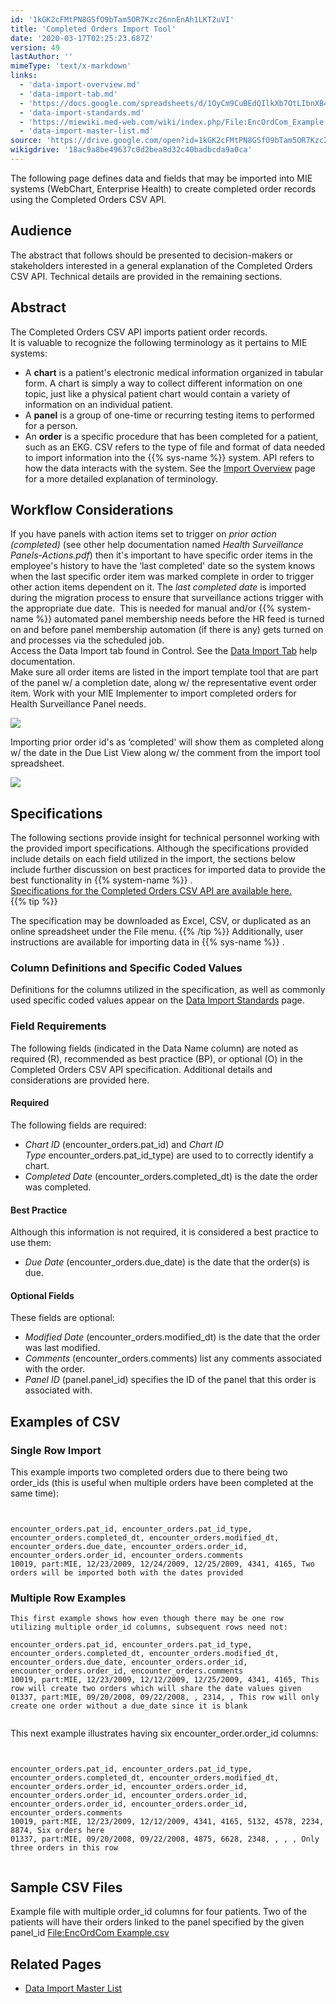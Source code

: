 ```yaml
---
id: '1kGK2cFMtPN8GSfO9bTam5OR7Kzc26nnEnAh1LKT2uVI'
title: 'Completed Orders Import Tool'
date: '2020-03-17T02:25:23.687Z'
version: 49
lastAuthor: ''
mimeType: 'text/x-markdown'
links:
  - 'data-import-overview.md'
  - 'data-import-tab.md'
  - 'https://docs.google.com/spreadsheets/d/1OyCm9CuBEdQIlkXb7OtLIbnXB47UIFgnDzmR7J8j2Cw/edit#gid=0'
  - 'data-import-standards.md'
  - 'https://miewiki.med-web.com/wiki/index.php/File:EncOrdCom_Example.csv'
  - 'data-import-master-list.md'
source: 'https://drive.google.com/open?id=1kGK2cFMtPN8GSfO9bTam5OR7Kzc26nnEnAh1LKT2uVI'
wikigdrive: '18ac9a8be49637c0d2bea8d32c40badbcda9a0ca'
---
```

The following page defines data and fields that may be imported into MIE systems (WebChart, Enterprise Health) to create completed order records using the Completed Orders CSV API.

## Audience

The abstract that follows should be presented to decision-makers or stakeholders interested in a general explanation of the Completed Orders CSV API. Technical details are provided in the remaining sections.

## Abstract

The Completed Orders CSV API imports patient order records.  
It is valuable to recognize the following terminology as it pertains to MIE systems:
* A <strong>chart</strong> is a patient's electronic medical information organized in tabular form. A chart is simply a way to collect different information on one topic, just like a physical patient chart would contain a variety of information on an individual patient.
* A <strong>panel</strong> is a group of one-time or recurring testing items to performed for a person.
* An <strong>order</strong> is a specific procedure that has been completed for a patient, such as an EKG.
CSV refers to the type of file and format of data needed to import information into the {{% sys-name %}} system. API refers to how the data interacts with the system. See the [Import Overview](data-import-overview.md) page for a more detailed explanation of terminology.

## **Workflow Considerations**

If you have panels with action items set to trigger on *prior action (completed)* (see other help documentation named *Health Surveillance Panels-Actions.pdf*) then it's important to have specific order items in the employee's history to have the ‘last completed' date so the system knows when the last specific order item was marked complete in order to trigger other action items dependent on it. The *last completed date* is imported during the migration process to ensure that surveillance actions trigger with the appropriate due date.  This is needed for manual and/or {{% system-name %}} automated panel membership needs before the HR feed is turned on and before panel membership automation (if there is any) gets turned on and processes via the scheduled job.  
Access the Data Import tab found in Control. See the [Data Import Tab](data-import-tab.md) help documentation.  
Make sure all order items are listed in the import template tool that are part of the panel w/ a completion date, along w/ the representative event order item. Work with your MIE Implementer to import completed orders for Health Surveillance Panel needs.

![](../completed-orders-import-tool.assets/b0bffbd5c9285eafb567f3850be952d3.png)

Importing prior order id's as ‘completed' will show them as completed along w/ the date in the Due List View along w/ the comment from the import tool spreadsheet.

![](../completed-orders-import-tool.assets/ed1c588f98b3f68c001e36251d2d9f8c.png)


## **Specifications**

The following sections provide insight for technical personnel working with the provided import specifications. Although the specifications provided include details on each field utilized in the import, the sections below include further discussion on best practices for imported data to provide the best functionality in {{% system-name %}} .  
[Specifications for the Completed Orders CSV API are available here.](https://docs.google.com/spreadsheets/d/1OyCm9CuBEdQIlkXb7OtLIbnXB47UIFgnDzmR7J8j2Cw/edit#gid=0)  
{{% tip %}}

The specification may be downloaded as Excel, CSV, or duplicated as an online spreadsheet under the File menu.
{{% /tip %}}
Additionally, user instructions are available for importing data in {{% sys-name %}} .

### **Column Definitions and Specific Coded Values**

Definitions for the columns utilized in the specification, as well as commonly used specific coded values appear on the [Data Import Standards](data-import-standards.md) page.

### **Field Requirements**

The following fields (indicated in the Data Name column) are noted as required (R), recommended as best practice (BP), or optional (O) in the Completed Orders CSV API specification. Additional details and considerations are provided here.

#### Required

The following fields are required:
* <em>Chart ID</em> (encounter_orders.pat_id) and <em>Chart ID Type</em> encounter_orders.pat_id_type) are used to to correctly identify a chart.
* <em>Completed Date</em> (encounter_orders.completed_dt) is the date the order was completed.

#### Best Practice

Although this information is not required, it is considered a best practice to use them:
* <em>Due Date</em> (encounter_orders.due_date) is the date that the order(s) is due.

#### Optional Fields

These fields are optional:
* <em>Modified Date</em> (encounter_orders.modified_dt) is the date that the order was last modified.
* <em>Comments</em> (encounter_orders.comments) list any comments associated with the order.
* <em>Panel ID</em> (panel.panel_id) specifies the ID of the panel that this order is associated with.

## **Examples of CSV**


### **Single Row Import**

This example imports two completed orders due to there being two order_ids (this is useful when multiple orders have been completed at the same time):

```


encounter_orders.pat_id, encounter_orders.pat_id_type, encounter_orders.completed_dt, encounter_orders.modified_dt, encounter_orders.due_date, encounter_orders.order_id, encounter_orders.order_id, encounter_orders.comments   
10019, part:MIE, 12/23/2009, 12/24/2009, 12/25/2009, 4341, 4165, Two orders will be imported both with the dates provided

```

### **Multiple Row Examples**


```
This first example shows how even though there may be one row utilizing multiple order_id columns, subsequent rows need not:

encounter_orders.pat_id, encounter_orders.pat_id_type, encounter_orders.completed_dt, encounter_orders.modified_dt, encounter_orders.due_date, encounter_orders.order_id, encounter_orders.order_id, encounter_orders.comments
10019, part:MIE, 12/23/2009, 12/12/2009, 12/25/2009, 4341, 4165, This row will create two orders which will share the date values given
01337, part:MIE, 09/20/2008, 09/22/2008, , 2314, , This row will only create one order without a due_date since it is blank


```
This next example illustrates having six encounter_order.order_id columns:

```


encounter_orders.pat_id, encounter_orders.pat_id_type, encounter_orders.completed_dt, encounter_orders.modified_dt, encounter_orders.order_id, encounter_orders.order_id, encounter_orders.order_id, encounter_orders.order_id,
encounter_orders.order_id, encounter_orders.order_id, encounter_orders.comments
10019, part:MIE, 12/23/2009, 12/12/2009, 4341, 4165, 5132, 4578, 2234, 8874, Six orders here
01337, part:MIE, 09/20/2008, 09/22/2008, 4875, 6628, 2348, , , , Only three orders in this row


```

## **Sample CSV Files**

Example file with multiple order_id columns for four patients. Two of the patients will have their orders linked to the panel specified by the given panel_id [File:EncOrdCom Example.csv](https://miewiki.med-web.com/wiki/index.php/File:EncOrdCom_Example.csv)

## **Related Pages**

* [Data Import Master List](data-import-master-list.md)

